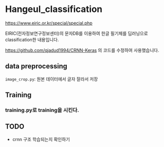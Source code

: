# Hangeul_classification

https://www.eiric.or.kr/special/special.php

EIRIC(전자정보연구정보센터)의 문자DB를 이용하여 한글 필기체를 딥러닝으로 classification한 내용입니다.

https://github.com/qjadud1994/CRNN-Keras 의 코드를 수정하여 사용했습니다.

## data preprocessing

`image_crop.py`: 원본 데이터에서 글자 잘라서 저장

## Training

### training.py로 training을 시킨다.

## TODO

* crnn 구조 학습되는지 확인하기